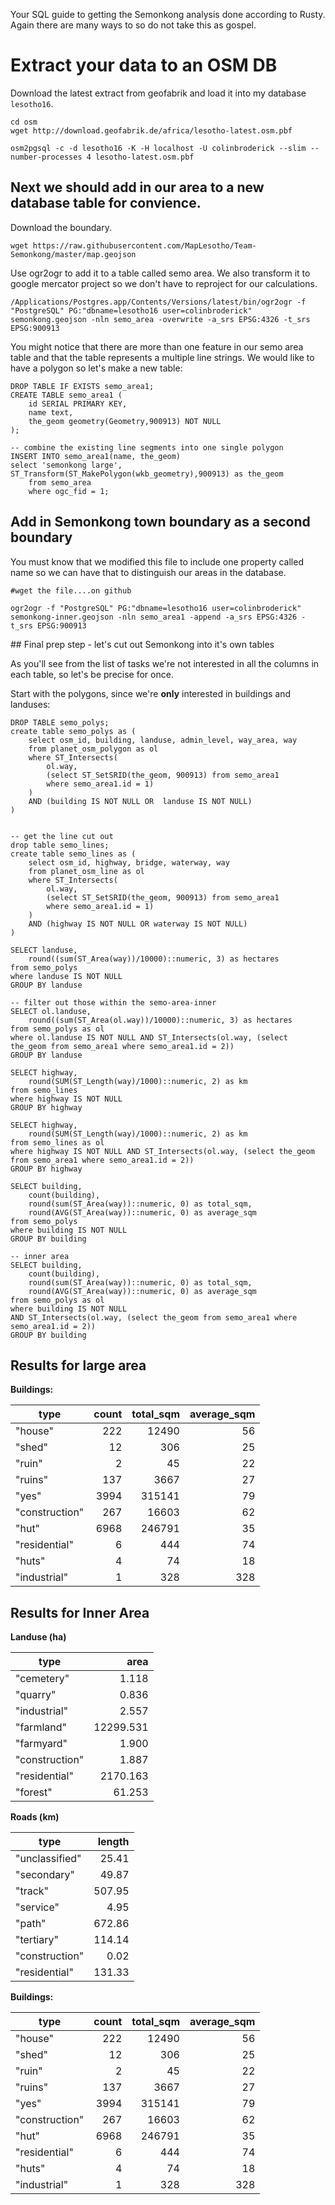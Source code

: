 Your SQL guide to getting the Semonkong analysis done according to Rusty. Again there are many ways to so do not take this as gospel.  

# Extract your data to an OSM DB

Download the latest extract from geofabrik and load it into my database `lesotho16`.

```
cd osm
wget http://download.geofabrik.de/africa/lesotho-latest.osm.pbf

osm2pgsql -c -d lesotho16 -K -H localhost -U colinbroderick --slim --number-processes 4 lesotho-latest.osm.pbf
```

## Next we should add in our area to a new database table for convience.

Download the boundary.

```
wget https://raw.githubusercontent.com/MapLesotho/Team-Semonkong/master/map.geojson
```

Use ogr2ogr to add it to a table called semo area. We also transform it to google mercator project so we don't have to reproject for our calculations.

```
/Applications/Postgres.app/Contents/Versions/latest/bin/ogr2ogr -f "PostgreSQL" PG:"dbname=lesotho16 user=colinbroderick" semonkong.geojson -nln semo_area -overwrite -a_srs EPSG:4326 -t_srs EPSG:900913
```

You might notice that there are more than one feature in our semo area table and that the table represents a multiple line strings. We would like to have a polygon so let's make a new table:

```{sql}
DROP TABLE IF EXISTS semo_area1;
CREATE TABLE semo_area1 (
    id SERIAL PRIMARY KEY,
    name text,
    the_geom geometry(Geometry,900913) NOT NULL
);

-- combine the existing line segments into one single polygon
INSERT INTO semo_area1(name, the_geom)
select 'semonkong large', ST_Transform(ST_MakePolygon(wkb_geometry),900913) as the_geom
    from semo_area
    where ogc_fid = 1;
```

## Add in Semonkong town boundary as a second boundary

You must know that we modified this file to include one property called name so we can have that to distinguish our areas in the database.

```
#wget the file....on github

ogr2ogr -f "PostgreSQL" PG:"dbname=lesotho16 user=colinbroderick" semonkong-inner.geojson -nln semo_area1 -append -a_srs EPSG:4326 -t_srs EPSG:900913

```

## Final prep step - let's cut out Semonkong into it's own tables

As you'll see from the list of tasks we're not interested in all the columns in each table, so let's be precise for once.

Start with the polygons, since we're **only** interested in buildings and landuses:

```
DROP TABLE semo_polys;
create table semo_polys as (
    select osm_id, building, landuse, admin_level, way_area, way
    from planet_osm_polygon as ol
    where ST_Intersects(
        ol.way, 
        (select ST_SetSRID(the_geom, 900913) from semo_area1
        where semo_area1.id = 1)
    ) 
    AND (building IS NOT NULL OR  landuse IS NOT NULL)
)


-- get the line cut out
drop table semo_lines;
create table semo_lines as (
    select osm_id, highway, bridge, waterway, way
    from planet_osm_line as ol
    where ST_Intersects(
        ol.way, 
        (select ST_SetSRID(the_geom, 900913) from semo_area1
        where semo_area1.id = 1)
    ) 
    AND (highway IS NOT NULL OR waterway IS NOT NULL)
)
```


```
SELECT landuse, 
    round((sum(ST_Area(way))/10000)::numeric, 3) as hectares 
from semo_polys 
where landuse IS NOT NULL 
GROUP BY landuse
```

```
-- filter out those within the semo-area-inner
SELECT ol.landuse, 
    round((sum(ST_Area(ol.way))/10000)::numeric, 3) as hectares 
from semo_polys as ol
where ol.landuse IS NOT NULL AND ST_Intersects(ol.way, (select the_geom from semo_area1 where semo_area1.id = 2))
GROUP BY landuse
```




```
SELECT highway, 
    round(SUM(ST_Length(way)/1000)::numeric, 2) as km 
from semo_lines
where highway IS NOT NULL 
GROUP BY highway
```

```
SELECT highway, 
    round(SUM(ST_Length(way)/1000)::numeric, 2) as km 
from semo_lines as ol
where highway IS NOT NULL AND ST_Intersects(ol.way, (select the_geom from semo_area1 where semo_area1.id = 2))
GROUP BY highway
```


```
SELECT building,
    count(building),
    round(sum(ST_Area(way))::numeric, 0) as total_sqm,
    round(AVG(ST_Area(way))::numeric, 0) as average_sqm
from semo_polys 
where building IS NOT NULL 
GROUP BY building
```

```
-- inner area
SELECT building,
    count(building),
    round(sum(ST_Area(way))::numeric, 0) as total_sqm,
    round(AVG(ST_Area(way))::numeric, 0) as average_sqm
from semo_polys as ol
where building IS NOT NULL 
AND ST_Intersects(ol.way, (select the_geom from semo_area1 where semo_area1.id = 2))
GROUP BY building
```
## Results for large area


**Buildings:**

|type|  count| total_sqm| average_sqm|
|----|----:|----:|----:|
|"house"| 222| 12490| 56|
|"shed"| 12| 306| 25|
|"ruin"| 2| 45| 22|
|"ruins"| 137| 3667| 27|
|"yes"| 3994| 315141| 79|
|"construction"| 267| 16603| 62|
|"hut"| 6968| 246791| 35|
|"residential"| 6| 444| 74|
|"huts"| 4| 74| 18|
|"industrial"| 1| 328| 328|


## Results for Inner Area

**Landuse (ha)**

|type| area|
|----|----:|
|"cemetery"|1.118|
|"quarry"|0.836|
|"industrial"|2.557|
|"farmland"|12299.531|
|"farmyard"|1.900|
|"construction"|1.887|
|"residential"|2170.163|
|"forest"|61.253|


**Roads (km)**

|type| length|
|----|----:|
|"unclassified"|25.41|
|"secondary"|49.87|
|"track"|507.95|
|"service"|4.95|
|"path"|672.86|
|"tertiary"|114.14|
|"construction"|0.02|
|"residential"|131.33|

**Buildings:**

|type|count|total_sqm|average_sqm|
|----|----:|----:|----:|
|"house"|222|12490|56|
|"shed"|12|306|25|
|"ruin"|2|45|22|
|"ruins"|137|3667|27|
|"yes"|3994|315141|79|
|"construction"|267|16603|62|
|"hut"|6968|246791|35|
|"residential"|6|444|74|
|"huts"|4|74|18|
|"industrial"|1|328|328|
